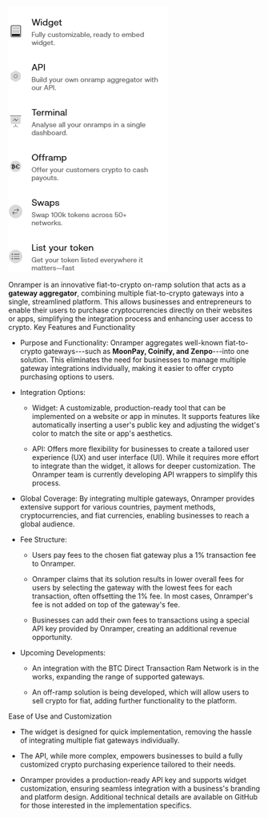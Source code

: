 
![alt text](image.png)

Onramper is an innovative fiat-to-crypto on-ramp solution that acts as a **gateway aggregator**, combining multiple fiat-to-crypto gateways into a single, streamlined platform. This allows businesses and entrepreneurs to enable their users to purchase cryptocurrencies directly on their websites or apps, simplifying the integration process and enhancing user access to crypto.
Key Features and Functionality

-   Purpose and Functionality: Onramper aggregates well-known fiat-to-crypto gateways---such as **MoonPay, Coinify, and Zenpo**---into one solution. This eliminates the need for businesses to manage multiple gateway integrations individually, making it easier to offer crypto purchasing options to users.

-   Integration Options:
    -   Widget: A customizable, production-ready tool that can be implemented on a website or app in minutes. It supports features like automatically inserting a user's public key and adjusting the widget's color to match the site or app's aesthetics.

    -   API: Offers more flexibility for businesses to create a tailored user experience (UX) and user interface (UI). While it requires more effort to integrate than the widget, it allows for deeper customization. The Onramper team is currently developing API wrappers to simplify this process.

-   Global Coverage: By integrating multiple gateways, Onramper provides extensive support for various countries, payment methods, cryptocurrencies, and fiat currencies, enabling businesses to reach a global audience.

-   Fee Structure:
    -   Users pay fees to the chosen fiat gateway plus a 1% transaction fee to Onramper.

    -   Onramper claims that its solution results in lower overall fees for users by selecting the gateway with the lowest fees for each transaction, often offsetting the 1% fee. In most cases, Onramper's fee is not added on top of the gateway's fee.

    -   Businesses can add their own fees to transactions using a special API key provided by Onramper, creating an additional revenue opportunity.

-   Upcoming Developments:
    -   An integration with the BTC Direct Transaction Ram Network is in the works, expanding the range of supported gateways.

    -   An off-ramp solution is being developed, which will allow users to sell crypto for fiat, adding further functionality to the platform.

Ease of Use and Customization

-   The widget is designed for quick implementation, removing the hassle of integrating multiple fiat gateways individually.

-   The API, while more complex, empowers businesses to build a fully customized crypto purchasing experience tailored to their needs.

-   Onramper provides a production-ready API key and supports widget customization, ensuring seamless integration with a business's branding and platform design. Additional technical details are available on GitHub for those interested in the implementation specifics.